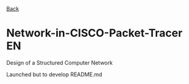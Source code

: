 [Back](https://github.com/MiguelRolo/Network-in-CISCO-Packet-Tracer/tree/main/Project)
# Network-in-CISCO-Packet-Tracer EN
Design of a Structured Computer Network

Launched but to develop README.md
